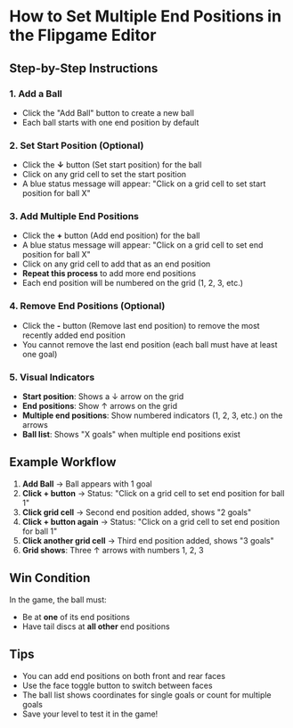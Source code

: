 # How to Set Multiple End Positions in the Flipgame Editor

## Step-by-Step Instructions

### 1. Add a Ball
- Click the "Add Ball" button to create a new ball
- Each ball starts with one end position by default

### 2. Set Start Position (Optional)
- Click the **↓** button (Set start position) for the ball
- Click on any grid cell to set the start position
- A blue status message will appear: "Click on a grid cell to set start position for ball X"

### 3. Add Multiple End Positions
- Click the **+** button (Add end position) for the ball
- A blue status message will appear: "Click on a grid cell to set end position for ball X"
- Click on any grid cell to add that as an end position
- **Repeat this process** to add more end positions
- Each end position will be numbered on the grid (1, 2, 3, etc.)

### 4. Remove End Positions (Optional)
- Click the **-** button (Remove last end position) to remove the most recently added end position
- You cannot remove the last end position (each ball must have at least one goal)

### 5. Visual Indicators
- **Start position**: Shows a ↓ arrow on the grid
- **End positions**: Show ↑ arrows on the grid
- **Multiple end positions**: Show numbered indicators (1, 2, 3, etc.) on the arrows
- **Ball list**: Shows "X goals" when multiple end positions exist

## Example Workflow

1. **Add Ball** → Ball appears with 1 goal
2. **Click + button** → Status: "Click on a grid cell to set end position for ball 1"
3. **Click grid cell** → Second end position added, shows "2 goals"
4. **Click + button again** → Status: "Click on a grid cell to set end position for ball 1"
5. **Click another grid cell** → Third end position added, shows "3 goals"
6. **Grid shows**: Three ↑ arrows with numbers 1, 2, 3

## Win Condition
In the game, the ball must:
- Be at **one** of its end positions
- Have tail discs at **all other** end positions

## Tips
- You can add end positions on both front and rear faces
- Use the face toggle button to switch between faces
- The ball list shows coordinates for single goals or count for multiple goals
- Save your level to test it in the game! 
